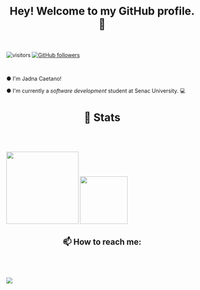 
<html>
   
   <header><h1>Hey! Welcome to my GitHub profile. 👋</h1></header>
   
![visitors](https://visitor-badge.glitch.me/badge?page_id=JadnaCaetano.id)
[![GitHub followers](https://img.shields.io/github/followers/JadnaCaetano.svg?style=social&label=Follow&maxAge=2592000)](https://github.co/JadnaCaetano?tab-followers)
 
<br/>   
   
● I'm Jadna Caetano!

● I'm currently a <i>software development</i> student at Senac University. 💻

<header><h1> 👀 Stats</h1></header>   
   
<br/>  
<img height="190em" src="https://github-readme-stats-eight-theta.vercel.app/api?username=JadnaCaetano&show_icons=true&theme=dracula&include_all_commits=true&count_private=true"/>
<img height="125em" src="https://github-readme-stats.vercel.app/api/top-langs/?username=JadnaCaetano&layout=compact&langs_count=8&theme=dracula"/>

<header><h2>📫 How to reach me:</h2></header>   
<br/>
<a href="https://www.linkedin.com/in/jadna-caetano-b327b7233" target="_blank">
<img src="https://img.shields.io/badge/-LinkedIn-%230077B5?style=for-the-badge&logo=linkedin&logoColor=white" target="_blank">
</a>

</html>

